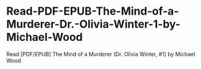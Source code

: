 # Read-PDF-EPUB-The-Mind-of-a-Murderer-Dr.-Olivia-Winter-1-by-Michael-Wood
Read [PDF/EPUB] The Mind of a Murderer (Dr. Olivia Winter, #1) by Michael    Wood
